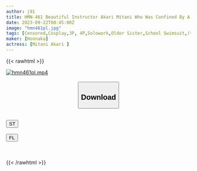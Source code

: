 ```yaml
---
author: j91
title: HMN-461 Beautiful Instructor Akari Mitani Who Was Confined By A Millionaire Who Is A Swimsuit Maniac And Forced To Serve A Creampie For A Week
date: 2023-09-22T00:45:00Z
image: "hmn461pl.jpg"
tags: [Censored,Cosplay,3P, 4P,Solowork,Older Sister,School Swimsuit,(tag-censored)	]
maker: [Honnaka]
actress: [Mitani Akari ]
---
```



{{< rawhtml >}}

<div class="video" data-videoid="Mo0wo033v9Tmp6Q">
    <a href="javascript:;">
        <img src="https://my.j91.asia/posts/hmn461pl/hmn461pl.jpg" width="WIDTH" height="HEIGHT" alt="hmn461pl.mp4" loading="lazy">
    </a>
</div>

<script type="text/javascript" src="https://j91.asia/asset/on-demand-st.js"></script>

<br>
  <link rel="stylesheet" href="https://j91.asia/asset/bs5.css">
  
  <center>
  <button class="btn btn-primary" type="button" data-bs-toggle="collapse" data-bs-target=".multi-collapse" aria-expanded="false" aria-controls="multiCollapseExample1 multiCollapseExample2"><h2>Download</h2></button></center>
</p>
<div class="row">
  <div class="col">
    <div class="collapse multi-collapse" id="multiCollapseExample1">
      <div class="card card-body">
	      	      <br>
<div class="buttons">  
<a href="https://streamtape.to/v/Mo0wo033v9Tmp6Q"><button class="btn-hover color-3"><i class="fa fa-download"></i> ST</button></a></div>
    </div>
  </div>
</div>
  <div class="col">
    <div class="collapse multi-collapse" id="multiCollapseExample2">
      <div class="card card-body">
	      <br>
<div class="buttons">
    <a href="https://filelions.online/f/husuvusqtmms"><button class="btn-hover color-9"><i class="fa fa-download"></i> FL</button></a></div>
<br><br>
      </div>
    </div>
  </div>
</div>

{{< /rawhtml >}}

